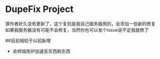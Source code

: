 # DupeFix Project

源作者好久没有更新了，这个复刻是我自己服务器用的，会添加一些新的修复    
如果我服务器没有可能不会修复，当然你也可以发个issue说不定我就修了

##目前相较于以前新增
- 余烬熔炼炉加速丢东西刷东西
